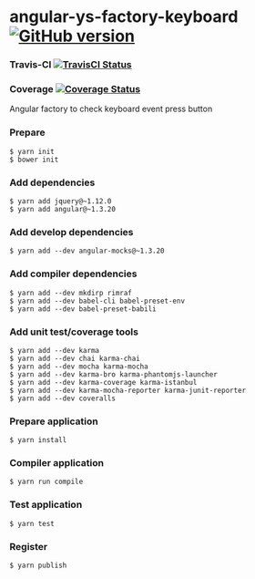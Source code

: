 # angular-ys-factory-keyboard [![GitHub version][github-image]][github-url]

### Travis-CI [![TravisCI Status][travis-image]][travis-url]
### Coverage [![Coverage Status][coveralls-image]][coveralls-url]

Angular factory to check keyboard event press button

### Prepare

```
$ yarn init
$ bower init
```

### Add dependencies

```
$ yarn add jquery@~1.12.0
$ yarn add angular@~1.3.20
```

### Add develop dependencies

```
$ yarn add --dev angular-mocks@~1.3.20
```

### Add compiler dependencies

```
$ yarn add --dev mkdirp rimraf
$ yarn add --dev babel-cli babel-preset-env
$ yarn add --dev babel-preset-babili
```

### Add unit test/coverage tools

```
$ yarn add --dev karma
$ yarn add --dev chai karma-chai
$ yarn add --dev mocha karma-mocha
$ yarn add --dev karma-bro karma-phantomjs-launcher
$ yarn add --dev karma-coverage karma-istanbul
$ yarn add --dev karma-mocha-reporter karma-junit-reporter
$ yarn add --dev coveralls
```

### Prepare application

```
$ yarn install
```

### Compiler application

```
$ yarn run compile
```

### Test application

```
$ yarn test
```

### Register

```
$ yarn publish
```

[travis-image]: https://travis-ci.org/yadickson/angular-ys-factory-keyboard.png
[travis-url]: https://travis-ci.org/yadickson/angular-ys-factory-keyboard

[coveralls-image]: https://coveralls.io/repos/github/yadickson/angular-ys-factory-keyboard/badge.png
[coveralls-url]: https://coveralls.io/github/yadickson/angular-ys-factory-keyboard

[github-image]: https://badge.fury.io/gh/yadickson%2Fangular-ys-factory-keyboard.png
[github-url]: https://badge.fury.io/gh/yadickson%2Fangular-ys-factory-keyboard
